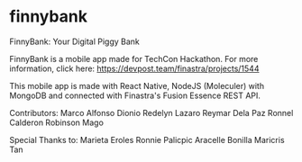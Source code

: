 # finnybank
FinnyBank: Your Digital Piggy Bank

FinnyBank is a mobile app made for TechCon Hackathon. For more information, click here: https://devpost.team/finastra/projects/1544

This mobile app is made with React Native, NodeJS (Moleculer) with MongoDB and connected with Finastra's Fusion Essence REST API.

Contributors:
Marco Alfonso Dionio
Redelyn Lazaro
Reymar Dela Paz
Ronnel Calderon
Robinson Mago

Special Thanks to:
Marieta Eroles
Ronnie Palicpic
Aracelle Bonilla
Maricris Tan
